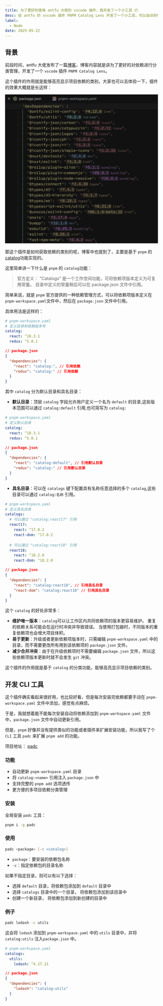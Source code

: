```yaml
---
title: 为了更好的使用 antfu 大佬的 vscode 插件，我开发了一个小工具 📦
desc: 给 antfu 的 vscode 插件 PNPM Catalog Lens 开发了一个小工具，可以自动将依赖导入到 pnpm catalog 中。
label:
  - Node
date: 2025-05-22
---
```


## 背景

前段时间，antfu 大佬发布了一篇[博客](https://antfu.me/posts/categorize-deps)，博客内容就是讲为了更好的对依赖进行分类管理，开发了一个 `vscode` 插件 `PNPM Catalog Lens`。

这个插件的作用就是能够高亮显示项目依赖的类别，大家也可以去体验一下，插件的效果大概就是长这样：

![compressed-2025-05-22-21-33-53](https://raw.githubusercontent.com/CodingAndSleeping/picgo/master/compressed-2025-05-22-21-33-53.webp)

那这个插件是如何获取依赖的类别的呢，博客中也提到了，主要是基于 `pnpm` 的 [catalog](https://www.pnpm.cn/catalogs)功能实现的。

这里简单讲一下什么是 `pnpm` 的 `catalog`功能：

> 官方定义： “Catalogs” 是一个工作空间功能，可将依赖项版本定义为可复用常量。 目录中定义的常量稍后可以在 package.json 文件中引用。

简单来说，就是 `pnpm` 官方提供的一种依赖管理方式，可以将依赖项版本定义在 `pnpm-workspace.yaml`文件中，然后在 `package.json` 文件中引用。

具体用法是这样的：

```yaml
# pnpm-workspace.yaml
# 定义目录和依赖版本号
catalog:
  react: ^18.3.1
  redux: ^5.0.1
```

```json
// package.json
{
  "dependencies": {
    "react": "catalog:", // 引用依赖
    "redux": "catalog:" // 引用依赖
  }
}
```

其中 `catalog` 分为默认目录和具名目录：

- **默认目录**：顶层 `catalog` 字段允许用户定义一个名为 `default` 的目录,这些版本范围可以通过 `catalog:default` 引用,也可简写为 `catalog:`

```yaml
# pnpm-workspace.yaml
# 定义默认目录
catalog:
  react: ^18.3.1
  redux: ^5.0.1
```

```json
// package.json
{
  "dependencies": {
    "react": "catalog:default", // 引用默认目录
    "redux": "catalog:" // 引用默认目录
  }
}
```

- **具名目录**：可以在 `catalogs` 键下配置具有名称任意选择的多个 `catalog`,这些目录可以通过 `catalog:名称` 引用。

```yaml
# pnpm-workspace.yaml
# 定义具名目录
catalogs:
  # 可以通过 "catalog:react17" 引用
  react17:
    react: ^17.0.2
    react-dom: ^17.0.2

  # 可以通过 "catalog:react18" 引用
  react18:
    react: ^18.2.0
    react-dom: ^18.2.0
```

```json
// package.json
{
  "dependencies": {
    "react": "catalog:react18", // 引用具名目录
    "react-dom": "catalog:react18" // 引用具名目录
  }
}
```

这个 `catalog` 的好处非常多：

- **维护唯一版本**：`catalog`可以让工作区内共同依赖项的版本更容易维护。 重复的依赖关系可能会在运行时冲突并导致错误。 当使用打包器时，不同版本的重复依赖项也会增大项目体积。
- **易于更新**：升级或者更新依赖项版本时，只需编辑 `pnpm-workspace.yaml` 中的目录，而不需要更改所有用到该依赖项的 `package.json` 文件。
- **减少合并冲突**：由于在升级依赖项时不需要编辑 `package.json` 文件，所以这些依赖项版本更新时就不会发生 `git` 冲突。

这个插件的作用就是基于 `catalog` 的分类功能，能够高亮显示项目依赖的类别。

## 开发 CLI 工具

这个插件确实看起来很好用，也比较好看，但是每次安装完依赖都要手动在 `pnpm-workspace.yaml` 文件中添加，感觉有点麻烦。

于是，我就想着能不能每次安装自动将依赖添加到 `pnpm-workspace.yaml` 文件中，`package.json` 文件中自动更新引用。

但是，`pnpm` 好像并没有提供类似的功能或者插件来扩展安装功能，所以我写了个 `CLI` 工具 `padc` 来扩展 `pnpm add` 的功能。

项目地址： [padc](https://www.npmjs.com/package/padc)

### 功能

- 自动更新 `pnpm-workspace.yaml` 目录
- 将 `catalog:<name>` 引用注入 `package.json` 中
- 支持完整的 `pnpm add` 选项透传
- 更方便的多项目依赖分类管理

### 安装

全局安装 `padc` 工具：

```zsh
pnpm i -g padc
```

### 使用

```zsh
padc <package> [-c <catalog>]
```

- `package`：要安装的依赖包名称
- `-c`：指定依赖包的目录名称

如果不指定目录，则可以有以下选择：

- 选择 `default` 目录，将依赖包添加到 `default` 目录中
- 选择 `catalogs` 目录中的一个目录， 将依赖包添加到该目录中
- 创建一个新目录， 将依赖包添加到新创建的目录中

### 例子

```zsh
padc lodash -c utils
```

这会将 `lodash` 添加到 `pnpm-workspace.yaml` 中的 `utils` 目录中，并将 `catalog:utils` 注入`package.json` 中。

```yaml
# pnpm-workspace.yaml
catalogs:
  utils:
    lodash: ^4.17.21
```

```json
// package.json
{
  "dependencies": {
    "lodash": "catalog:utils"
  }
}
```
